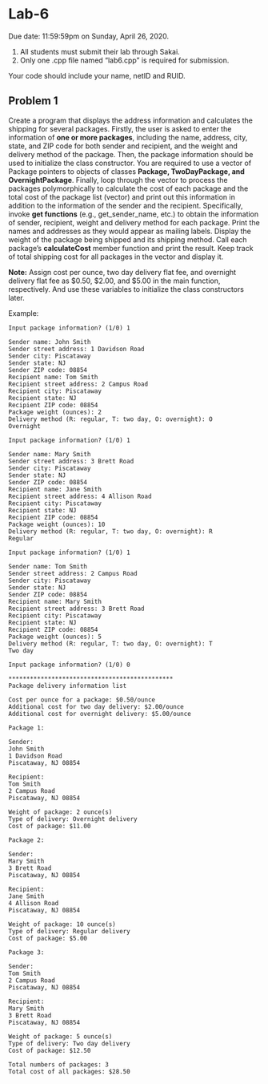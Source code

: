 # Lab-6

Due date: 11:59:59pm on Sunday, April 26, 2020.

1.	All students must submit their lab through Sakai. 
2.	Only one .cpp file named “lab6.cpp” is required for submission.

Your code should include your name, netID and RUID.

## Problem 1

Create a program that displays the address information and calculates the shipping for several packages. Firstly, the user is asked to enter the information of **one or more packages**, including the name, address, city, state, and ZIP code for both sender and recipient, and the weight and delivery method of the package. Then, the package information should be used to initialize the class constructor. You are required to use a vector of Package pointers to objects of classes **Package, TwoDayPackage, and OvernightPackage**. Finally, loop through the vector to process the packages polymorphically to calculate the cost of each package and the total cost of the package list (vector) and print out this information in addition to the information of the sender and the recipient. Specifically, invoke **get functions** (e.g., get_sender_name, etc.) to obtain the information of sender, recipient, weight and delivery method for each package. Print the names and addresses as they would appear as mailing labels. Display the weight of the package being shipped and its shipping method. Call each package’s **calculateCost** member function and print the result. Keep track of total shipping cost for all packages in the vector and display it.

**Note:** Assign cost per ounce, two day delivery flat fee, and overnight delivery flat fee as $0.50, $2.00, and $5.00 in the main function, respectively. And use these variables to initialize the class constructors later.

Example:
```
Input package information? (1/0) 1

Sender name: John Smith
Sender street address: 1 Davidson Road
Sender city: Piscataway
Sender state: NJ
Sender ZIP code: 08854
Recipient name: Tom Smith
Recipient street address: 2 Campus Road
Recipient city: Piscataway
Recipient state: NJ
Recipient ZIP code: 08854
Package weight (ounces): 2
Delivery method (R: regular, T: two day, O: overnight): O
Overnight

Input package information? (1/0) 1

Sender name: Mary Smith
Sender street address: 3 Brett Road
Sender city: Piscataway
Sender state: NJ
Sender ZIP code: 08854
Recipient name: Jane Smith
Recipient street address: 4 Allison Road
Recipient city: Piscataway
Recipient state: NJ
Recipient ZIP code: 08854
Package weight (ounces): 10
Delivery method (R: regular, T: two day, O: overnight): R
Regular

Input package information? (1/0) 1

Sender name: Tom Smith
Sender street address: 2 Campus Road
Sender city: Piscataway
Sender state: NJ
Sender ZIP code: 08854
Recipient name: Mary Smith
Recipient street address: 3 Brett Road
Recipient city: Piscataway
Recipient state: NJ
Recipient ZIP code: 08854
Package weight (ounces): 5
Delivery method (R: regular, T: two day, O: overnight): T
Two day

Input package information? (1/0) 0

**********************************************
Package delivery information list

Cost per ounce for a package: $0.50/ounce
Additional cost for two day delivery: $2.00/ounce
Additional cost for overnight delivery: $5.00/ounce

Package 1:

Sender:
John Smith
1 Davidson Road
Piscataway, NJ 08854

Recipient:
Tom Smith
2 Campus Road
Piscataway, NJ 08854

Weight of package: 2 ounce(s)
Type of delivery: Overnight delivery
Cost of package: $11.00

Package 2:

Sender:
Mary Smith
3 Brett Road
Piscataway, NJ 08854

Recipient:
Jane Smith
4 Allison Road
Piscataway, NJ 08854

Weight of package: 10 ounce(s)
Type of delivery: Regular delivery
Cost of package: $5.00

Package 3:

Sender:
Tom Smith
2 Campus Road
Piscataway, NJ 08854

Recipient:
Mary Smith
3 Brett Road
Piscataway, NJ 08854

Weight of package: 5 ounce(s)
Type of delivery: Two day delivery
Cost of package: $12.50

Total numbers of packages: 3
Total cost of all packages: $28.50


```
